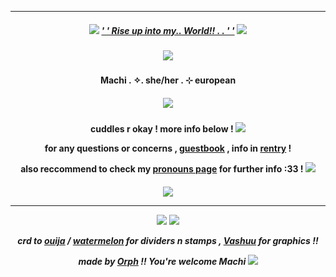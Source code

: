 ***
<h5 align="center">
  
<img src="https://ouija.crd.co/assets/images/gallery18/00be8d6c.gif?v=b8c53f22"/> [' ' Rise up into my.. World!! . . ' '](https://open.spotify.com/episode/5krrpmcylkaNyPWdWwDxg3) <img src="https://ouija.crd.co/assets/images/gallery18/00be8d6c.gif?v=b8c53f22"/>
<h5 align="center">
<img src="https://64.media.tumblr.com/7bea89088ffa5b93bf2d2a8fa2e14238/33c129c1226d76ac-10/s400x600/c6efc37456169a45f999b703b7f0c6fa8e8b646a.pnj"/>
</h5>  

<h4 align="center">
Machi . ✧. she/her . ⊹ european
</h4> 
<h5 align="center">
<img src="https://cdn.discordapp.com/attachments/816662275925606471/1237726186013065288/39C7F955-2E86-455B-9F87-93AD630B52BA.gif?ex=663cb1d6&is=663b6056&hm=9e46fb4053335af2ebb6eef6d4264a4acd4c297dc87ac71dfa06c4d84a012267&"/>
</h5>  
<h4 align="center">

cuddles r okay ! more info below ! <img src="https://enchantments.carrd.co/assets/images/gallery15/edc17497.gif?v=91d4e59c"/>

for any questions or concerns , [guestbook](https://lotusnilotpala.123guestbook.com/) , info in [rentry](https://rentry.org/LotusNilotpala) !

also reccommend to check my [pronouns page](https://en.pronouns.page/@MachiNilotpala) for further info :33 ! <img src="https://ouija.crd.co/assets/images/gallery16/6e077c74.gif?v=b8c53f22"/>
</h4> 

<h5 align="center">
<img src="https://64.media.tumblr.com/06c568d4f42c309fb67d75884fc9cafb/33c129c1226d76ac-bc/s400x600/27ca806d9e9d455f0975357c431e24a05ab32169.pnj"/>

***
<p align ="center">
<img src="https://ouija.crd.co/assets/images/gallery08/7c5d9125.gif?v=b8c53f22"/> <img src="https://xyz.crd.co/assets/images/gallery07/fd2d31bc.gif?v=4ca63763"/>
</p>

crd to [ouija](https://ouija.crd.co/#) / [watermelon](https://watermelon.crd.co) for dividers n stamps , [Vashuu](https://www.tumblr.com/darlingtyphoon) for graphics !!

made by [Orph](https://github.com/Ovrpheus) !!  You're welcome Machi <img src="https://xyz.crd.co/assets/images/gallery11/f77a4fb2.gif?v=4ca63763"/>


